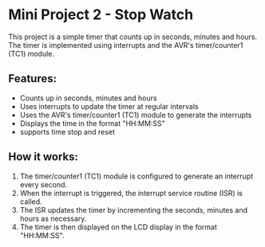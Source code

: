 # Mini Project 2 - Stop Watch

This project is a simple timer that counts up in seconds, minutes and hours. The timer is implemented using interrupts and the AVR's timer/counter1 (TC1) module.

## Features:

- Counts up in seconds, minutes and hours
- Uses interrupts to update the timer at regular intervals
- Uses the AVR's timer/counter1 (TC1) module to generate the interrupts
- Displays the time in the format "HH:MM:SS"
- supports time stop and reset

## How it works:

1. The timer/counter1 (TC1) module is configured to generate an interrupt every second.
2. When the interrupt is triggered, the interrupt service routine (ISR) is called.
3. The ISR updates the timer by incrementing the seconds, minutes and hours as necessary.
4. The timer is then displayed on the LCD display in the format "HH:MM:SS".


